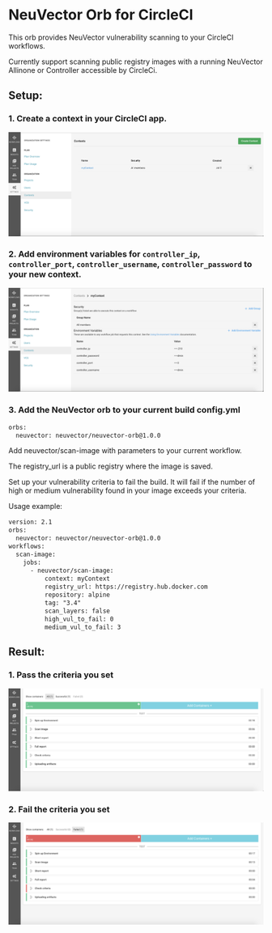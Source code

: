 # NeuVector Orb for CircleCI

This orb provides NeuVector vulnerability scanning to your CircleCI workflows.

Currently support scanning public registry images with a running NeuVector Allinone or Controller accessible by CircleCi.

## Setup:

### 1. Create a context in your CircleCI app.

![Set context](images/context.png?raw=true)

### 2. Add environment variables for `controller_ip`, `controller_port`, `controller_username`, `controller_password` to your new context.

![Set env](images/env.png?raw=true)

### 3. Add the NeuVector orb to your current build config.yml

```
orbs:
  neuvector: neuvector/neuvector-orb@1.0.0
```

Add neuvector/scan-image with parameters to your current workflow.

The registry_url is a public registry where the image is saved.

Set up your vulnerability criteria to fail the build. It will fail if the number of high or medium vulnerability found in your image exceeds your criteria.

Usage example:

```
version: 2.1
orbs:
  neuvector: neuvector/neuvector-orb@1.0.0
workflows:
  scan-image:
    jobs:
      - neuvector/scan-image:
          context: myContext
          registry_url: https://registry.hub.docker.com
          repository: alpine
          tag: "3.4"
          scan_layers: false
          high_vul_to_fail: 0
          medium_vul_to_fail: 3
```

## Result:

### 1. Pass the criteria you set

![Pass criteria](images/pass.png?raw=true)

### 2. Fail the criteria you set

![Fail criteria](images/fail.png?raw=true)


